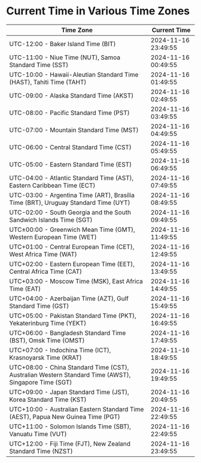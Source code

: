 # Current Time in Various Time Zones

| Time Zone | Current Time |
|-----------|--------------|
| UTC-12:00 - Baker Island Time (BIT) | 2024-11-16 23:49:55 |
| UTC-11:00 - Niue Time (NUT), Samoa Standard Time (SST) | 2024-11-16 00:49:55 |
| UTC-10:00 - Hawaii-Aleutian Standard Time (HAST), Tahiti Time (TAHT) | 2024-11-16 01:49:55 |
| UTC-09:00 - Alaska Standard Time (AKST) | 2024-11-16 02:49:55 |
| UTC-08:00 - Pacific Standard Time (PST) | 2024-11-16 03:49:55 |
| UTC-07:00 - Mountain Standard Time (MST) | 2024-11-16 04:49:55 |
| UTC-06:00 - Central Standard Time (CST) | 2024-11-16 05:49:55 |
| UTC-05:00 - Eastern Standard Time (EST) | 2024-11-16 06:49:55 |
| UTC-04:00 - Atlantic Standard Time (AST), Eastern Caribbean Time (ECT) | 2024-11-16 07:49:55 |
| UTC-03:00 - Argentina Time (ART), Brasília Time (BRT), Uruguay Standard Time (UYT) | 2024-11-16 08:49:55 |
| UTC-02:00 - South Georgia and the South Sandwich Islands Time (SGT) | 2024-11-16 09:49:55 |
| UTC±00:00 - Greenwich Mean Time (GMT), Western European Time (WET) | 2024-11-16 11:49:55 |
| UTC+01:00 - Central European Time (CET), West Africa Time (WAT) | 2024-11-16 12:49:55 |
| UTC+02:00 - Eastern European Time (EET), Central Africa Time (CAT) | 2024-11-16 13:49:55 |
| UTC+03:00 - Moscow Time (MSK), East Africa Time (EAT) | 2024-11-16 14:49:55 |
| UTC+04:00 - Azerbaijan Time (AZT), Gulf Standard Time (GST) | 2024-11-16 15:49:55 |
| UTC+05:00 - Pakistan Standard Time (PKT), Yekaterinburg Time (YEKT) | 2024-11-16 16:49:55 |
| UTC+06:00 - Bangladesh Standard Time (BST), Omsk Time (OMST) | 2024-11-16 17:49:55 |
| UTC+07:00 - Indochina Time (ICT), Krasnoyarsk Time (KRAT) | 2024-11-16 18:49:55 |
| UTC+08:00 - China Standard Time (CST), Australian Western Standard Time (AWST), Singapore Time (SGT) | 2024-11-16 19:49:55 |
| UTC+09:00 - Japan Standard Time (JST), Korea Standard Time (KST) | 2024-11-16 20:49:55 |
| UTC+10:00 - Australian Eastern Standard Time (AEST), Papua New Guinea Time (PGT) | 2024-11-16 22:49:55 |
| UTC+11:00 - Solomon Islands Time (SBT), Vanuatu Time (VUT) | 2024-11-16 22:49:55 |
| UTC+12:00 - Fiji Time (FJT), New Zealand Standard Time (NZST) | 2024-11-16 23:49:55 |
